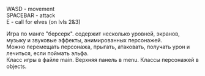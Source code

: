 WASD - movement <br>
SPACEBAR - attack <br>
E - call for elves (on lvls 2&3)

Игра по манге "берсерк". содержит несколько уровней, экранов, музыку и звуковые эффекты, анимированных персонажей.<br>
Можно перемещать персонажа, прыгать, атаковать, получать урон и лечиться, если поймать эльфа. <br>
Класс игры в файле main. Верхняя панель в menu. Классы персонажей в objects.



